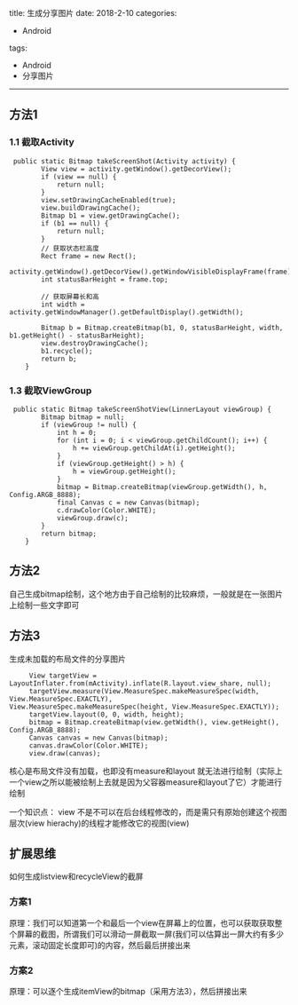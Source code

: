 title: 生成分享图片
date: 2018-2-10 
categories:
- Android
   
   
   
tags:   
- Android
- 分享图片

---


## 方法1
### 1.1 截取Activity  

     public static Bitmap takeScreenShot(Activity activity) {
            View view = activity.getWindow().getDecorView();
            if (view == null) {
                return null;
            }
            view.setDrawingCacheEnabled(true);
            view.buildDrawingCache();
            Bitmap b1 = view.getDrawingCache();
            if (b1 == null) {
                return null;
            }
            // 获取状态栏高度
            Rect frame = new Rect();
            activity.getWindow().getDecorView().getWindowVisibleDisplayFrame(frame);
            int statusBarHeight = frame.top;

            // 获取屏幕长和高
            int width = activity.getWindowManager().getDefaultDisplay().getWidth();

            Bitmap b = Bitmap.createBitmap(b1, 0, statusBarHeight, width, b1.getHeight() - statusBarHeight);
            view.destroyDrawingCache();
            b1.recycle();
            return b;
        }

### 1.3 截取ViewGroup

     public static Bitmap takeScreenShotView(LinnerLayout viewGroup) {
            Bitmap bitmap = null;
            if (viewGroup != null) {
                int h = 0;
                for (int i = 0; i < viewGroup.getChildCount(); i++) {
                    h += viewGroup.getChildAt(i).getHeight();
                }
                if (viewGroup.getHeight() > h) {
                    h = viewGroup.getHeight();
                }
                bitmap = Bitmap.createBitmap(viewGroup.getWidth(), h, Config.ARGB_8888);
                final Canvas c = new Canvas(bitmap);
                c.drawColor(Color.WHITE);
                viewGroup.draw(c);
            }
            return bitmap;
        }

## 方法2  
自己生成bitmap绘制，这个地方由于自己绘制的比较麻烦，一般就是在一张图片上绘制一些文字即可





## 方法3
生成未加载的布局文件的分享图片


         View targetView = LayoutInflater.from(mActivity).inflate(R.layout.view_share, null);
         targetView.measure(View.MeasureSpec.makeMeasureSpec(width, View.MeasureSpec.EXACTLY),      View.MeasureSpec.makeMeasureSpec(height, View.MeasureSpec.EXACTLY));
         targetView.layout(0, 0, width, height);
         bitmap = Bitmap.createBitmap(view.getWidth(), view.getHeight(), Config.ARGB_8888);
         Canvas canvas = new Canvas(bitmap);
         canvas.drawColor(Color.WHITE);
         view.draw(canvas);

核心是布局文件没有加载，也即没有measure和layout 就无法进行绘制（实际上一个view之所以能被绘制上去就是因为父容器measure和layout了它）才能进行绘制

一个知识点： view 不是不可以在后台线程修改的，而是需只有原始创建这个视图层次(view hierachy)的线程才能修改它的视图(view)


## 扩展思维  
如何生成listview和recycleView的截屏   
### 方案1 
原理：我们可以知道第一个和最后一个view在屏幕上的位置，也可以获取获取整个屏幕的截图，所谓我们可以滑动一屏截取一屏(我们可以估算出一屏大约有多少元素，滚动固定长度即可)的内容，然后最后拼接出来  

### 方案2
原理：可以逐个生成itemView的bitmap（采用方法3），然后拼接出来

